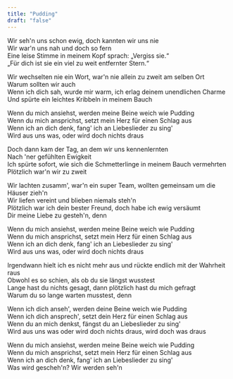 ```yaml
---
title: "Pudding"
draft: "false"
---
```



Wir seh'n uns schon ewig, doch kannten wir uns nie  
Wir war'n uns nah und doch so fern  
Eine leise Stimme in meinem Kopf sprach: „Vergiss sie.“  
„Für dich ist sie ein viel zu weit entfernter Stern.“  

Wir wechselten nie ein Wort, war'n nie allein zu zweit am selben Ort  
Warum sollten wir auch  
Wenn ich dich sah, wurde mir warm, ich erlag deinem unendlichen Charme  
Und spürte ein leichtes Kribbeln in meinem Bauch  

Wenn du mich ansiehst, werden meine Beine weich wie Pudding  
Wenn du mich ansprichst, setzt mein Herz für einen Schlag aus  
Wenn ich an dich denk, fang' ich an Liebeslieder zu sing'  
Wird aus uns was, oder wird doch nichts draus  

Doch dann kam der Tag, an dem wir uns kennenlernten  
Nach 'ner gefühlten Ewigkeit  
Ich spürte sofort, wie sich die Schmetterlinge in meinem Bauch vermehrten  
Plötzlich war'n wir zu zweit  

Wir lachten zusamm', war'n ein super Team, wollten gemeinsam um die Häuser zieh'n  
Wir liefen vereint und blieben niemals steh'n  
Plötzlich war ich dein bester Freund, doch habe ich ewig versäumt  
Dir meine Liebe zu gesteh'n, denn  

Wenn du mich ansiehst, werden meine Beine weich wie Pudding  
Wenn du mich ansprichst, setzt mein Herz für einen Schlag aus  
Wenn ich an dich denk, fang' ich an Liebeslieder zu sing'  
Wird aus uns was, oder wird doch nichts draus  

Irgendwann hielt ich es nicht mehr aus und rückte endlich mit der Wahrheit raus  
Obwohl es so schien, als ob du sie längst wusstest  
Lange hast du nichts gesagt, dann plötzlich hast du mich gefragt  
Warum du so lange warten musstest, denn  

Wenn ich dich anseh', werden deine Beine weich wie Pudding  
Wenn ich dich ansprech', setzt dein Herz für einen Schlag aus  
Wenn du an mich denkst, fängst du an Liebeslieder zu sing'  
Wird aus uns was oder wird doch nichts draus, wird doch was draus  

Wenn du mich ansiehst, werden meine Beine weich wie Pudding  
Wenn du mich ansprichst, setzt mein Herz für einen Schlag aus  
Wenn ich an dich denk, fang' ich an Liebeslieder zu sing'  
Was wird gescheh'n? Wir werden seh'n  
